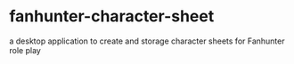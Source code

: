 # fanhunter-character-sheet
a desktop application to create and storage character sheets for Fanhunter role play 
